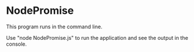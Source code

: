 # NodePromise

This program runs in the command line. 

Use "node NodePromise.js" to run the application and see the output in the console.
